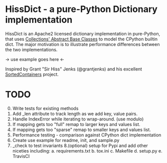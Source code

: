 HissDict - a pure-Python Dictionary implementation
==================================================
HissDict is an Apache2 licensed dictionary implementation in
pure-Python, that uses [Collections' Abstract Base Classes](https://docs.python.org/3/library/collections.abc.html)
to model the CPython builtin dict. The major motivation is to illustrate performance differences between the two implementations.

-> use example goes here <-

Inspired by Grant "Sir Hiss" Jenks (@grantjenks) and his excellent [SortedContainers](http://www.grantjenks.com/docs/sortedcontainers/)
project.

TODO
=================================================
0. Write tests for existing methods
1. Add _len attribute to track length as we add key, value pairs.
2. Handle IndexError while iterating to wrap-around. (use modulo)
3. If mapping gets too "full" remap to larger keys and values list.
4. If mapping gets too "sparse" remap to smaller keys and values list.
5. Performance testing - comparison against CPython dict implementation
6. Create use example for readme, init, and sample.py
7. _check to test invariants
8.(optional) setup for Pypi and add other niceties including:
    a. requirements.txt
    b. tox.ini
    c. Makefile
    d. setup.py
    e. TravisCI
